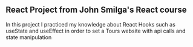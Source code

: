 ## React Project from John Smilga's React course

In this project I practiced my knowledge about React Hooks such as useState and useEffect in order to set a Tours website with api calls and state manipulation 
